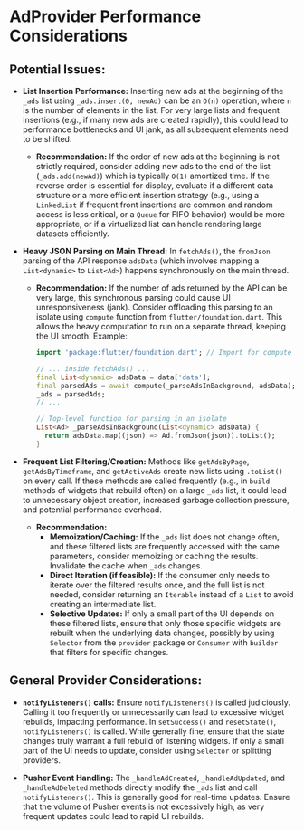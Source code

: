 # AdProvider Performance Considerations

## Potential Issues:

*   **List Insertion Performance:** Inserting new ads at the beginning of the `_ads` list using `_ads.insert(0, newAd)` can be an `O(n)` operation, where `n` is the number of elements in the list. For very large lists and frequent insertions (e.g., if many new ads are created rapidly), this could lead to performance bottlenecks and UI jank, as all subsequent elements need to be shifted.
    *   **Recommendation:** If the order of new ads at the beginning is not strictly required, consider adding new ads to the end of the list (`_ads.add(newAd)`) which is typically `O(1)` amortized time. If the reverse order is essential for display, evaluate if a different data structure or a more efficient insertion strategy (e.g., using a `LinkedList` if frequent front insertions are common and random access is less critical, or a `Queue` for FIFO behavior) would be more appropriate, or if a virtualized list can handle rendering large datasets efficiently.

*   **Heavy JSON Parsing on Main Thread:** In `fetchAds()`, the `fromJson` parsing of the API response `adsData` (which involves mapping a `List<dynamic>` to `List<Ad>`) happens synchronously on the main thread.
    *   **Recommendation:** If the number of ads returned by the API can be very large, this synchronous parsing could cause UI unresponsiveness (jank). Consider offloading this parsing to an isolate using `compute` function from `flutter/foundation.dart`. This allows the heavy computation to run on a separate thread, keeping the UI smooth. Example:
        ```dart
        import 'package:flutter/foundation.dart'; // Import for compute

        // ... inside fetchAds() ...
        final List<dynamic> adsData = data['data'];
        final parsedAds = await compute(_parseAdsInBackground, adsData);
        _ads = parsedAds;
        // ...

        // Top-level function for parsing in an isolate
        List<Ad> _parseAdsInBackground(List<dynamic> adsData) {
          return adsData.map((json) => Ad.fromJson(json)).toList();
        }
        ```

*   **Frequent List Filtering/Creation:** Methods like `getAdsByPage`, `getAdsByTimeframe`, and `getActiveAds` create new lists using `.toList()` on every call. If these methods are called frequently (e.g., in `build` methods of widgets that rebuild often) on a large `_ads` list, it could lead to unnecessary object creation, increased garbage collection pressure, and potential performance overhead.
    *   **Recommendation:**
        *   **Memoization/Caching:** If the `_ads` list does not change often, and these filtered lists are frequently accessed with the same parameters, consider memoizing or caching the results. Invalidate the cache when `_ads` changes.
        *   **Direct Iteration (if feasible):** If the consumer only needs to iterate over the filtered results once, and the full list is not needed, consider returning an `Iterable` instead of a `List` to avoid creating an intermediate list.
        *   **Selective Updates:** If only a small part of the UI depends on these filtered lists, ensure that only those specific widgets are rebuilt when the underlying data changes, possibly by using `Selector` from the `provider` package or `Consumer` with `builder` that filters for specific changes.

## General Provider Considerations:

*   **`notifyListeners()` calls:** Ensure `notifyListeners()` is called judiciously. Calling it too frequently or unnecessarily can lead to excessive widget rebuilds, impacting performance. In `setSuccess()` and `resetState()`, `notifyListeners()` is called. While generally fine, ensure that the state changes truly warrant a full rebuild of listening widgets. If only a small part of the UI needs to update, consider using `Selector` or splitting providers.

*   **Pusher Event Handling:** The `_handleAdCreated`, `_handleAdUpdated`, and `_handleAdDeleted` methods directly modify the `_ads` list and call `notifyListeners()`. This is generally good for real-time updates. Ensure that the volume of Pusher events is not excessively high, as very frequent updates could lead to rapid UI rebuilds.
